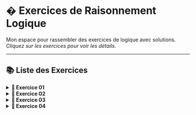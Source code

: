 # � Exercices de Raisonnement Logique

Mon espace pour rassembler des exercices de logique avec solutions.  
*Cliquez sur les exercices pour voir les détails.*

---

## 📚 Liste des Exercices

<details>
<summary><strong>🔹 Exercice 01</strong></summary>

### ✏️ Énoncé : Les Fruits Codés
Trois fruits sont associés à des nombres :
Pomme + Banane = 10
Banane + Orange = 12
Pomme + Orange = 14

Question : Quelle est la valeur de Pomme, Banane et Orange séparément ?

### 💡 Réponse
```python
# Solution
Soustrais l'équation 1 de l'équation 2 :
(🍌 + 🍊) − (🍎 + 🍌) = 12 − 10 → 🍊 − 🍎 = 2

Ajoute ce résultat à l'équation 3 :
(🍊 − 🍎) + (🍎 + 🍊) = 2 + 14 → 2🍊 = 16 → 🍊 = 8

Remplacer 🍊 dans l'équation 2 :
🍌 + 8 = 12 → 🍌 = 4

Remplacer 🍌 dans l'équation 1 :
🍎 + 4 = 10 → 🍎 = 6

Réponse : 🍎 = 6, 🍌 = 4, 🍊 = 8.

print(f"Il reste {reste} moutons vivants.")  # Réponse: pomme = 6 Banane = 4 Orange = 8
```
</details>
<!-- Exercice 02 -->
<details>
<summary><strong>🔹 Exercice 02</strong></summary>

### ✏️ Énoncé : Le Circuit Lumineux
Tu as 3 interrupteurs (A, B, C) et une ampoule dans une autre pièce. Seul l’un des interrupteurs allume l’ampoule. Tu peux manipuler les interrupteurs autant que tu veux, mais tu ne peux entrer dans la pièce qu’une seule fois pour vérifier l’état de l’ampoule.

Question : Comment déterminer avec certitude quel interrupteur contrôle l’ampoule ?

### 💡 Réponse
```python
# Solution
Allume l'interrupteur A et laisse-le activé pendant 5 minutes.
Pendant ce temps, si l'ampoule est contrôlée par A, elle chauffe.
Après 5 minutes, éteins A et allume immédiatement B.

Maintenant :
Si l'ampoule est allumée → c'est B qui la contrôle.
Si elle est éteinte mais chaude → c'est A (car elle était allumée puis éteinte).
Si elle est éteinte et froide → c'est C (jamais touché).

Entre dans la pièce et vérifie :
💡 Allumée ? → B.
🌡️ Chaude mais éteinte ? → A.
❄️ Froide et éteinte ? → C.
```

</details>
<!-- Exercice 03 -->
<details>
<summary><strong>🔹 Exercice 03</strong></summary>

### ✏️ Énoncé : Deuxpères et deux fils
Deux pères et deux fils vont à la pêche. Ils y restent toute la journée et
n'attrapent que 3 poissons. Un des pères dit : "C'est assez pour nous tous,
nous en prendrons un chacun". Comment cela peut-il être possible ?
### 💡 Réponse
```python
# Solution
Le père, le fils et le petit-fils.
A = Le père 
B = Le fils
C = Le petit-fils
Les deux pères = A et B('le père de C')
Les deux fils = B('le fils de A') et C('le fils de B')

```

</details>
<!-- Exercice 04-->
<details>
<summary><strong>🔹 Exercice 04</strong></summary>

### ✏️ Énoncé : Deuxpères et deux fils
Arrivé en ville, fatigué de son voyage, Marc se repose dans la chambre 302 de son hôtel. Il souhaite rencontrer ses deux amis, Lucien et Jacques. Malheureusement ils logent tous dans des hôtels différents : l'hôtel de la poste, le Saint Hubert et le Paradis. Ils échangent leur numéro de chambre : 106, 214 et donc 302. Finalement, il est décidé que le client de la chambre 106 du Paradis rejoint Lucien à la réception de son hôtel, l'hôtel de la Poste.

Indiquez dans quelle chambre et quel hôtel loge chacun des trois amis.
### 💡 Réponse
```python
# Solution
Nom        Apart.       Hotel          
Marc       '302'          Saint Hubert
Lucien     214          'l hôtel de la poste'
Jacques    106          'le Paradis'

```




